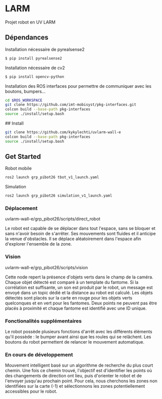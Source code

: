 # LARM
Projet robot en UV LARM

## Dépendances

Installation nécessaire de pyrealsense2
```sh
$ pip install pyrealsense2
```
Installation nécessaire de cv2
```sh
$ pip install opencv-python
```
Installation des ROS interfaces pour permettre de communiquer avec les boutons, bumpers...
```sh
cd $ROS_WORKSPACE
git clone https://github.com/imt-mobisyst/pkg-interfaces.git
colcon build --base-path pkg-interfaces
source ./install/setup.bash
```

## Install
```sh
git clone https://github.com/kykylechti/uvlarm-wall-e
colcon build --base-path pkg-interfaces
source ./install/setup.bash
```

## Get Started
Robot mobile
```sh
ros2 launch grp_pibot26 tbot_v1_launch.yaml
```

Simulation
```sh
ros2 launch grp_pibot26 simulation_v1_launch.yaml
```

### Déplacement

uvlarm-wall-e/grp_pibot26/scripts/direct_robot

Le robot est capable de se déplacer dans tout l'espace, sans se bloquer et sans n'avoir besoin de s'arrêter.
Ses mouvements sont fluides et il anticipe la venue d'obstacles.
Il se déplace aléatoirement dans l'espace afin d'explorer l'ensemble de la zone.

### Vision

uvlarm-wall-e/grp_pibot26/scripts/vision

Cette node repert la présence d'objets verts dans le champ de la caméra. Chaque objet détecté est comparé à un template du fantome. Si la corrélation est suffisante, un son est produit par le robot, un message est envoyé dans un topic dédié et la distance au robot est calculé.
Les objets détectés sont placés sur la carte en rouge pour les objets verts quelconques et en vert pour les fantomes. Deux points ne peuvent pas être placés à proximité et chaque fantome est identifié avec une ID unique.

### Fonctionalités supplémentaires 
Le robot possède plusieurs fonctions d'arrêt avec les différents éléments qu'il possède : le bumper avant ainsi que les roules qui se relâchent.
Les boutons du robot permettent de relancer le mouvement automatique.

### En cours de développement
Mouvement intelligent basé sur un algorithme de recherche du plus court chemin. Une fois ce chemin trouvé, l'objectif est d'identifier les points où des changements de direction ont lieu, puis d'orienter le robot et de l'envoyer jusqu'au prochain point.
Pour cela, nous cherchons les zones non identifiées sur la carte (-1) et sélectionnons les zones potentiellement accessibles pour le robot.